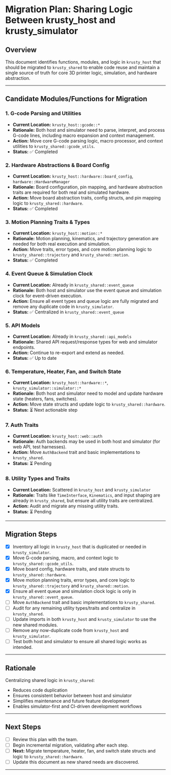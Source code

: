 # Migration Plan: Sharing Logic Between krusty_host and krusty_simulator

## Overview

This document identifies functions, modules, and logic in `krusty_host` that should be migrated to `krusty_shared` to enable code reuse and maintain a single source of truth for core 3D printer logic, simulation, and hardware abstraction.

---

## Candidate Modules/Functions for Migration

### 1. G-code Parsing and Utilities
- **Current Location:** `krusty_host::gcode::*`
- **Rationale:** Both host and simulator need to parse, interpret, and process G-code lines, including macro expansion and context management.
- **Action:** Move core G-code parsing logic, macro processor, and context utilities to `krusty_shared::gcode_utils`.  
- **Status:** ✅ Completed

### 2. Hardware Abstractions & Board Config
- **Current Location:** `krusty_host::hardware::board_config`, `hardware::HardwareManager`
- **Rationale:** Board configuration, pin mapping, and hardware abstraction traits are required for both real and simulated hardware.
- **Action:** Move board abstraction traits, config structs, and pin mapping logic to `krusty_shared::hardware`.  
- **Status:** ✅ Completed

### 3. Motion Planning Traits & Types
- **Current Location:** `krusty_host::motion::*`
- **Rationale:** Motion planning, kinematics, and trajectory generation are needed for both real execution and simulation.
- **Action:** Move traits, error types, and core motion planning logic to `krusty_shared::trajectory` and `krusty_shared::motion`.  
- **Status:** ✅ Completed

### 4. Event Queue & Simulation Clock
- **Current Location:** Already in `krusty_shared::event_queue`
- **Rationale:** Both host and simulator use the event queue and simulation clock for event-driven execution.
- **Action:** Ensure all event types and queue logic are fully migrated and remove any duplicate code in `krusty_simulator`.  
- **Status:** ✅ Centralized in `krusty_shared::event_queue`

### 5. API Models
- **Current Location:** Already in `krusty_shared::api_models`
- **Rationale:** Shared API request/response types for web and simulator endpoints.
- **Action:** Continue to re-export and extend as needed.  
- **Status:** ✅ Up to date

### 6. Temperature, Heater, Fan, and Switch State
- **Current Location:** `krusty_host::hardware::*`, `krusty_simulator::simulator::*`
- **Rationale:** Both host and simulator need to model and update hardware state (heaters, fans, switches).
- **Action:** Move state structs and update logic to `krusty_shared::hardware`.  
- **Status:** ⏳ Next actionable step

### 7. Auth Traits
- **Current Location:** `krusty_host::web::auth`
- **Rationale:** Auth backends may be used in both host and simulator (for web API, test harnesses).
- **Action:** Move `AuthBackend` trait and basic implementations to `krusty_shared`.  
- **Status:** ⏳ Pending

### 8. Utility Types and Traits
- **Current Location:** Scattered in `krusty_host` and `krusty_simulator`
- **Rationale:** Traits like `TimeInterface`, `Kinematics`, and input shaping are already in `krusty_shared`, but ensure all utility traits are centralized.
- **Action:** Audit and migrate any missing utility traits.  
- **Status:** ⏳ Pending

---

## Migration Steps

- [x] Inventory all logic in `krusty_host` that is duplicated or needed in `krusty_simulator`.
- [x] Move G-code parsing, macro, and context logic to `krusty_shared::gcode_utils`.
- [x] Move board config, hardware traits, and state structs to `krusty_shared::hardware`.
- [x] Move motion planning traits, error types, and core logic to `krusty_shared::trajectory` and `krusty_shared::motion`.
- [x] Ensure all event queue and simulation clock logic is only in `krusty_shared::event_queue`.
- [ ] Move `AuthBackend` trait and basic implementations to `krusty_shared`.
- [ ] Audit for any remaining utility types/traits and centralize in `krusty_shared`.
- [ ] Update imports in both `krusty_host` and `krusty_simulator` to use the new shared modules.
- [ ] Remove any now-duplicate code from `krusty_host` and `krusty_simulator`.
- [ ] Test both host and simulator to ensure all shared logic works as intended.

---

## Rationale

Centralizing shared logic in `krusty_shared`:
- Reduces code duplication
- Ensures consistent behavior between host and simulator
- Simplifies maintenance and future feature development
- Enables simulator-first and CI-driven development workflows

---

## Next Steps

- [ ] Review this plan with the team.
- [ ] Begin incremental migration, validating after each step.
- [ ] **Next:** Migrate temperature, heater, fan, and switch state structs and logic to `krusty_shared::hardware`.
- [ ] Update this document as new shared needs are discovered.

---
